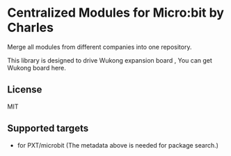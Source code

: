 # Centralized Modules for Micro:bit by Charles

Merge all modules from different companies into one repository.

This library is designed to drive Wukong expansion board , You can get Wukong board here.

## License

MIT

## Supported targets

* for PXT/microbit
(The metadata above is needed for package search.)


